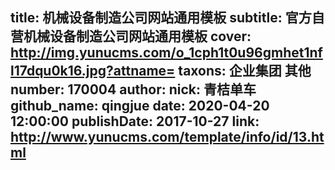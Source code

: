 title: 机械设备制造公司网站通用模板
subtitle: 官方自营机械设备制造公司网站通用模板
cover: http://img.yunucms.com/o_1cph1t0u96gmhet1nfl17dqu0k16.jpg?attname=
taxons: 企业集团 其他
number: 170004
author:
  nick: 青桔单车
  github_name: qingjue
date: 2020-04-20 12:00:00
publishDate: 2017-10-27
link: http://www.yunucms.com/template/info/id/13.html
---